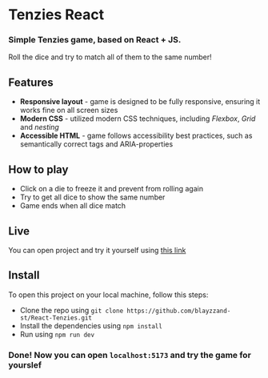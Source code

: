 # Tenzies React

### Simple **Tenzies** game, based on **React** + **JS**.
Roll the dice and try to match all of them to the same number!

## Features
- **Responsive layout** - game is designed to be fully responsive, ensuring it works fine on all screen sizes
- **Modern CSS** - utilized modern CSS techniques, including *Flexbox*, *Grid* and *nesting*
- **Accessible HTML** - game follows accessibility best practices, such as semantically correct tags and ARIA-properties

## How to play
- Click on a die to freeze it and prevent from rolling again
- Try to get all dice to show the same number
- Game ends when all dice match

## Live
You can open project and try it yourself using [this link](https://blayzzand-st.github.io/React-Tenzies/)

## Install
To open this project on your local machine, follow this steps:
- Clone the repo using `git clone https://github.com/blayzzand-st/React-Tenzies.git`
- Install the dependencies using `npm install`
- Run using `npm run dev`

### Done! Now you can open `localhost:5173` and try the game for yourslef
